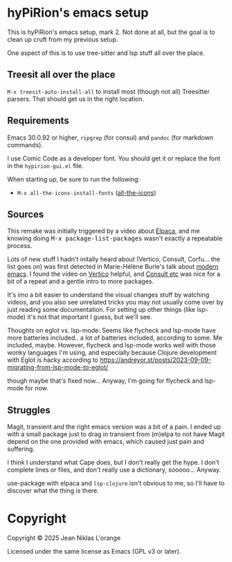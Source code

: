 # hyPiRion's emacs setup

This is hyPiRion's emacs setup, mark 2. Not done at all, but the goal
is to clean up cruft from my previous setup.

One aspect of this is to use tree-sitter and lsp stuff all over the
place.

## Treesit all over the place

`M-x treesit-auto-install-all` to install most (though not all) Treesitter
parsers. That should get us in the right location.

## Requirements

Emacs 30.0.92 or higher, `ripgrep` (for consul) and `pandoc` (for
markdown commands).

I use Comic Code as a developer font. You should get it or replace the
font in the `hypirion-gui.el` file.

When starting up, be sure to run the following:

- `M-x all-the-icons-install-fonts` ([all-the-icons](https://github.com/domtronn/all-the-icons.el))


## Sources

This remake was initially triggered by a video about
[Elpaca](https://www.youtube.com/watch?v=5Ud-TE3iIQY), and me knowing
doing <kbd>M-x package-list-packages</kbd> wasn't exactly a repeatable
process. 

Lots of new stuff I hadn't initally heard about (Vertico, Consult,
Corfu... the list goes on) was first detected in Marie-Hélène Burle's
talk about [modern
emacs](https://www.youtube.com/watch?v=SOxlQ7ogplA). I found the video
on [Vertico](https://www.youtube.com/watch?v=J0OaRy85MOo) helpful, and
[Consult etc](https://www.youtube.com/watch?v=d3aaxOqwHhI) was nice
for a bit of a repeat and a gentle intro to more packages.

It's imo a bit easier to understand the visual changes stuff by
watching videos, and you also see unrelated tricks you may not usually
come over by just reading some documentation. For setting up other
things (like lsp-mode) it's not that important I guess, but we'll see.

Thoughts on eglot vs. lsp-mode: Seems like flycheck and lsp-mode have
more batteries included.. a lot of batteries included, according to
some. Me included, maybe. However, flycheck and lsp-mode works well
with those wonky languages I'm using, and especially because Clojure
development with Eglot is hacky according to
https://andreyor.st/posts/2023-09-09-migrating-from-lsp-mode-to-eglot/

though maybe that's fixed now... Anyway, I'm going for flycheck and
lsp-mode for now.

## Struggles

Magit, transient and the right emacs version was a bit of a pain. I
ended up with a small package just to drag in transient from (m)elpa
to not have Magit depend on the one provided with emacs, which caused
just pain and suffering.

I think I understand what Cape does, but I don't really get the hype.
I don't complete lines or files, and don't really use a dictionary,
sooooo... Anyway.

use-package with elpaca and `lsp-clojure` isn't obvious to me, so I'll
have to discover what the thing is there.

# Copyright

Copyright © 2025 Jean Niklas L'orange

Licensed under the same license as Emacs (GPL v3 or later).
